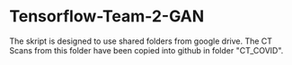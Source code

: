 # Tensorflow-Team-2-GAN

The skript is designed to use shared folders from google drive. The CT Scans from this folder have been copied into github in folder "CT_COVID".

